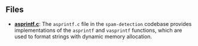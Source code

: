 
## Files
- **[asprintf.c](compat/asprintf.c.driver.md)**: The `asprintf.c` file in the `spam-detection` codebase provides implementations of the `asprintf` and `vasprintf` functions, which are used to format strings with dynamic memory allocation.

